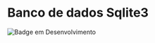 # Banco de dados Sqlite3
![Badge em Desenvolvimento](http://img.shields.io/static/v1?label=STATUS&message=CONCLUIDO&color=#2ecc71&style=for-the-badge)

